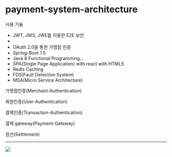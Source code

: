 # payment-system-architecture

사용 기술
  - JWT, JWS, JWE를 이용한 E2E 보안
  - 
  - OAuth 2.0을 통한 가맹점 인증
  - Spring-Boot 1.5
  - Java 8 Functional Programming...
  - SPA(Single Page Application) with react with HTML5
  - Redis Caching
  - FDS(Fault Detection System)
  - MSA(Micro Service Architecture)
  
가맹점인증(Merchant-Authentication)

회원인증(User-Authentication)

결제인증(Transaction-Authentication)

결제 gateway(Payment-Gateway)

정산(Settlement)

<hr />

<img src="https://user-images.githubusercontent.com/8585947/53070577-f78ec580-3522-11e9-9c98-31845ce302cf.png">
